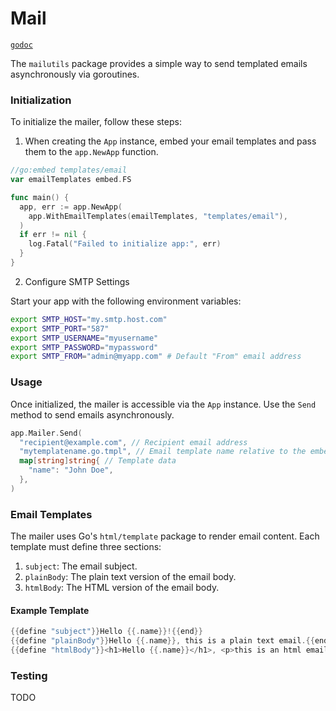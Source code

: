 # Mail

[`godoc`](https://pkg.go.dev/github.com/gurch101/gowebutils/pkg/mailutils)

The `mailutils` package provides a simple way to send templated emails asynchronously via goroutines.

### Initialization

To initialize the mailer, follow these steps:

1. When creating the `App` instance, embed your email templates and pass them to the `app.NewApp` function.

```go
//go:embed templates/email
var emailTemplates embed.FS

func main() {
  app, err := app.NewApp(
    app.WithEmailTemplates(emailTemplates, "templates/email"),
  )
  if err != nil {
    log.Fatal("Failed to initialize app:", err)
  }
}
```

2. Configure SMTP Settings

Start your app with the following environment variables:

```bash
export SMTP_HOST="my.smtp.host.com"
export SMTP_PORT="587"
export SMTP_USERNAME="myusername"
export SMTP_PASSWORD="mypassword"
export SMTP_FROM="admin@myapp.com" # Default "From" email address
```

### Usage

Once initialized, the mailer is accessible via the `App` instance. Use the `Send` method to send emails asynchronously.

```go
app.Mailer.Send(
  "recipient@example.com", // Recipient email address
  "mytemplatename.go.tmpl", // Email template name relative to the embedded filesystem directory
  map[string]string{ // Template data
    "name": "John Doe",
  },
)
```

### Email Templates

The mailer uses Go's `html/template` package to render email content. Each template must define three sections:

1. `subject`: The email subject.
2. `plainBody`: The plain text version of the email body.
3. `htmlBody`: The HTML version of the email body.

#### Example Template

```go
{{define "subject"}}Hello {{.name}}!{{end}}
{{define "plainBody"}}Hello {{.name}}, this is a plain text email.{{end}}
{{define "htmlBody"}}<h1>Hello {{.name}}</h1>, <p>this is an html email.</p>{{end}}
```

### Testing

TODO
